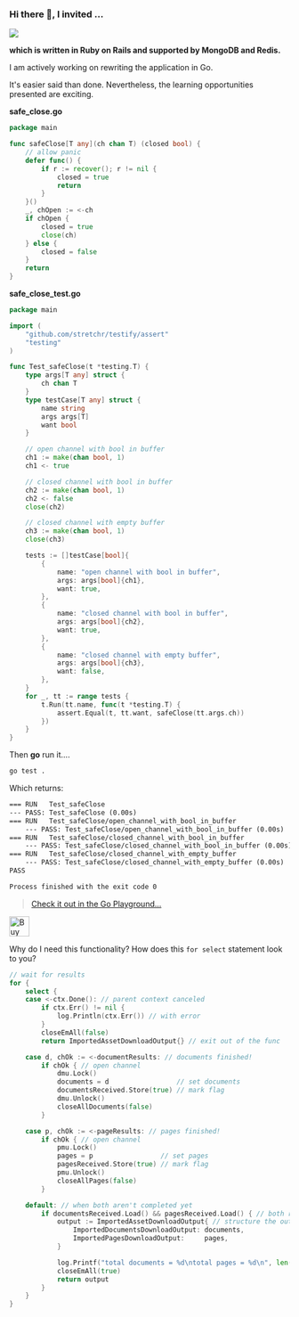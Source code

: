 ### Hi there 👋, I invited ...

![](https://projectapario.com/assets/2023Logo_666w-e2f2736f012bf796e58e2f911b4d6b55ce0558299725e1cb3d83cbbc6ad3dcaf.png)

**which is written in Ruby on Rails and supported by MongoDB and Redis.**

I am actively working on rewriting the application in Go.

It's easier said than done. Nevertheless, the learning opportunities presented are exciting.

**safe_close.go**
```go
package main

func safeClose[T any](ch chan T) (closed bool) {
	// allow panic
	defer func() {
		if r := recover(); r != nil {
			closed = true
			return
		}
	}()
	_, chOpen := <-ch
	if chOpen {
		closed = true
		close(ch)
	} else {
		closed = false
	}
	return
}
````

**safe_close_test.go**
```go
package main

import (
	"github.com/stretchr/testify/assert"
	"testing"
)

func Test_safeClose(t *testing.T) {
	type args[T any] struct {
		ch chan T
	}
	type testCase[T any] struct {
		name string
		args args[T]
		want bool
	}

	// open channel with bool in buffer
	ch1 := make(chan bool, 1)
	ch1 <- true

	// closed channel with bool in buffer
	ch2 := make(chan bool, 1)
	ch2 <- false
	close(ch2)

	// closed channel with empty buffer
	ch3 := make(chan bool, 1)
	close(ch3)

	tests := []testCase[bool]{
		{
			name: "open channel with bool in buffer",
			args: args[bool]{ch1},
			want: true,
		},
		{
			name: "closed channel with bool in buffer",
			args: args[bool]{ch2},
			want: true,
		},
		{
			name: "closed channel with empty buffer",
			args: args[bool]{ch3},
			want: false,
		},
	}
	for _, tt := range tests {
		t.Run(tt.name, func(t *testing.T) {
			assert.Equal(t, tt.want, safeClose(tt.args.ch))
		})
	}
}

```

Then **go** run it....


```sh
go test .
```

Which returns:

```txt
=== RUN   Test_safeClose
--- PASS: Test_safeClose (0.00s)
=== RUN   Test_safeClose/open_channel_with_bool_in_buffer
    --- PASS: Test_safeClose/open_channel_with_bool_in_buffer (0.00s)
=== RUN   Test_safeClose/closed_channel_with_bool_in_buffer
    --- PASS: Test_safeClose/closed_channel_with_bool_in_buffer (0.00s)
=== RUN   Test_safeClose/closed_channel_with_empty_buffer
    --- PASS: Test_safeClose/closed_channel_with_empty_buffer (0.00s)
PASS

Process finished with the exit code 0
```

> [Check it out in the Go Playground...](https://go.dev/play/p/Z3HoVxJysLv)

<a href='https://ko-fi.com/P5P36GT3H' target='_blank'><img height='36' style='border:0px;height:36px;' src='https://storage.ko-fi.com/cdn/kofi2.png?v=3' border='0' alt='Buy Me a Coffee at ko-fi.com' /></a>

Why do I need this functionality? How does this `for select` statement look to you?

```go
// wait for results
for {
	select {
	case <-ctx.Done(): // parent context canceled
		if ctx.Err() != nil {
			log.Println(ctx.Err()) // with error
		}
		closeEmAll(false)
		return ImportedAssetDownloadOutput{} // exit out of the func

	case d, chOk := <-documentResults: // documents finished!
		if chOk { // open channel
			dmu.Lock()
			documents = d                 // set documents
			documentsReceived.Store(true) // mark flag
			dmu.Unlock()
			closeAllDocuments(false)
		}

	case p, chOk := <-pageResults: // pages finished!
		if chOk { // open channel
			pmu.Lock()
			pages = p                 // set pages
			pagesReceived.Store(true) // mark flag
			pmu.Unlock()
			closeAllPages(false)
		}

	default: // when both aren't completed yet
		if documentsReceived.Load() && pagesReceived.Load() { // both received
			output := ImportedAssetDownloadOutput{ // structure the output
				ImportedDocumentsDownloadOutput: documents,
				ImportedPagesDownloadOutput:     pages,
			}

			log.Printf("total documents = %d\ntotal pages = %d\n", len(output.Documents), len(output.Pages))
			closeEmAll(true)
			return output
		}
	}
}
```



<!--
**andreimerlescu/andreimerlescu** is a ✨ _special_ ✨ repository because its `README.md` (this file) appears on your GitHub profile.

Here are some ideas to get you started:

- 🔭 I’m currently working on ...
- 🌱 I’m currently learning ...
- 👯 I’m looking to collaborate on ...
- 🤔 I’m looking for help with ...
- 💬 Ask me about ...
- 📫 How to reach me: ...
- 😄 Pronouns: ...
- ⚡ Fun fact: ...
-->
